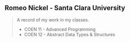 ## Romeo Nickel - Santa Clara University
> A record of my work in my classes.
>
> * COEN 11 - Advanced Programming 
> * COEN 12 - Abstract Data Types & Structures
